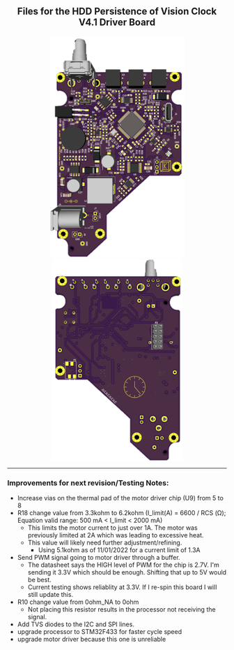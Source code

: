 ## <p align="center">Files for the HDD Persistence of Vision Clock V4.1 Driver Board</p>
<p align="center">
  <img src="https://github.com/TickingClocks/HDD-Persistence-of-Vision-Clock_V4/blob/main/Images/HDDCLK_V4.0_Driver%20Board_top_edit.png" width="309"> <img src="https://github.com/TickingClocks/HDD-Persistence-of-Vision-Clock_V4/blob/main/Images/HDDCLK_V4.0_Driver%20Board_bottom_edit2.png" width="300">
</p>

---

### <p>Improvements for next revision/Testing Notes:</p>
- Increase vias on the thermal pad of the motor driver chip (U9) from 5 to 8
- R18 change value from 3.3kohm to 6.2kohm (I_limit(A) = 6600 / RCS (Ω); Equation valid range: 500 mA < I_limit < 2000 mA)
  - This limits the motor current to just over 1A. The motor was previously limited at 2A which was leading to excessive heat.
  - This value will likely need further adjustment/refining.
      - Using 5.1kohm as of 11/01/2022 for a current limit of 1.3A
- Send PWM signal going to motor driver through a buffer. 
  - The datasheet says the HIGH level of PWM for the chip is 2.7V. I'm sending it 3.3V which should be enough. Shifting that up to 5V would be best.
  - Current testing shows reliablity at 3.3V. If I re-spin this board I will still update this.
- R10 change value from 0ohm_NA to 0ohm
  - Not placing this resistor results in the processor not receiving the signal.
- Add TVS diodes to the I2C and SPI lines.
- upgrade processor to STM32F433 for faster cycle speed
- upgrade motor driver because this one is unreliable
